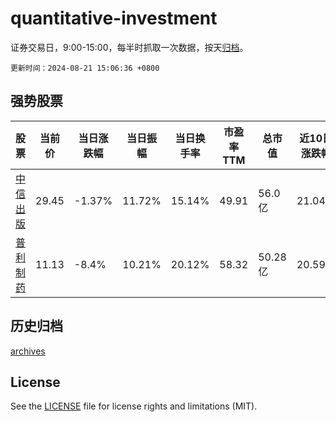 # quantitative-investment

证券交易日，9:00-15:00，每半时抓取一次数据，按天[归档](archives)。

`更新时间：2024-08-21 15:06:36 +0800`

## 强势股票

|股票|当前价|当日涨跌幅|当日振幅|当日换手率|市盈率TTM|总市值|近10日涨跌幅|
|----|----|----|----|----|----|----|----|
|[中信出版](https://xueqiu.com/S/SZ300788)|29.45|-1.37%|11.72%|15.14%|49.91|56.0亿|21.04%|
|[普利制药](https://xueqiu.com/S/SZ300630)|11.13|-8.4%|10.21%|20.12%|58.32|50.28亿|20.59%|

## 历史归档

[archives](archives)

## License

See the [LICENSE](LICENSE) file for license rights and limitations (MIT).